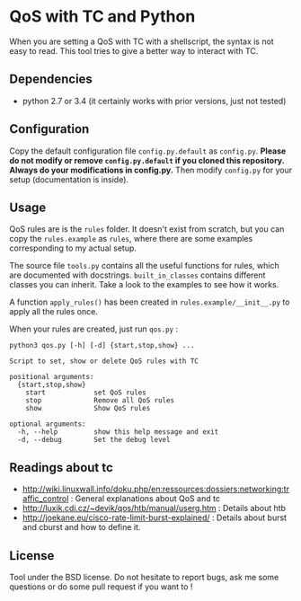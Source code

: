 QoS with TC and Python
======================

When you are setting a QoS with TC with a shellscript, the syntax is not easy
to read. This tool tries to give a better way to interact with TC.

Dependencies
------------
  * python 2.7 or 3.4 (it certainly works with prior versions, just not tested)

Configuration
-------------

Copy the default configuration file `config.py.default` as `config.py`.
<b>Please do not modify or remove `config.py.default` if you cloned this
repository.  Always do your modifications in config.py.</b> Then modify
`config.py` for your setup (documentation is inside).

Usage
-----

QoS rules are is the `rules` folder. It doesn't exist from scratch, but you can
copy the `rules.example` as `rules`, where there are some examples
corresponding to my actual setup.

The source file `tools.py` contains all the useful functions for rules, which
are documented with docstrings. `built_in_classes` contains different classes
you can inherit. Take a look to the examples to see how it works.

A function `apply_rules()` has been created in `rules.example/__init__.py` to
apply all the rules once.

When your rules are created, just run `qos.py` :
```
python3 qos.py [-h] [-d] {start,stop,show} ...

Script to set, show or delete QoS rules with TC

positional arguments:
  {start,stop,show}
    start            set QoS rules
    stop             Remove all QoS rules
    show             Show QoS rules

optional arguments:
  -h, --help         show this help message and exit
  -d, --debug        Set the debug level
```

Readings about tc
-----------------

 * http://wiki.linuxwall.info/doku.php/en:ressources:dossiers:networking:traffic_control
   : General explanations about QoS and tc
 * http://luxik.cdi.cz/~devik/qos/htb/manual/userg.htm : Details about htb
 * http://joekane.eu/cisco-rate-limit-burst-explained/ : Details about burst
   and cburst and how to define it.

License
-------

Tool under the BSD license. Do not hesitate to report bugs, ask me some
questions or do some pull request if you want to !
